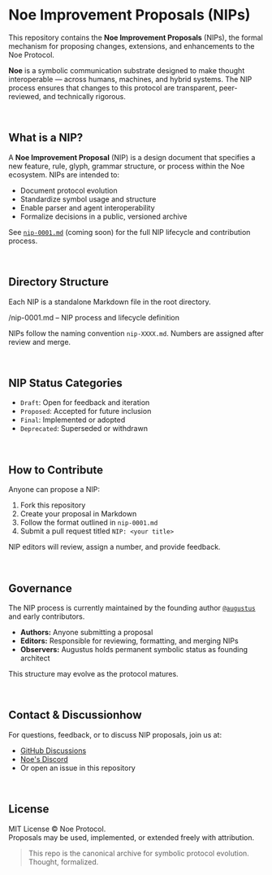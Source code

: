 # Noe Improvement Proposals (NIPs)

This repository contains the **Noe Improvement Proposals** (NIPs), the formal mechanism for proposing changes, extensions, and enhancements to the Noe Protocol.

**Noe** is a symbolic communication substrate designed to make thought interoperable — across humans, machines, and hybrid systems. The NIP process ensures that changes to this protocol are transparent, peer-reviewed, and technically rigorous.

<br>

## What is a NIP?

A **Noe Improvement Proposal** (NIP) is a design document that specifies a new feature, rule, glyph, grammar structure, or process within the Noe ecosystem. NIPs are intended to:

- Document protocol evolution  
- Standardize symbol usage and structure  
- Enable parser and agent interoperability  
- Formalize decisions in a public, versioned archive

See [`nip-0001.md`](./nip-0001.md) (coming soon) for the full NIP lifecycle and contribution process.

<br>

## Directory Structure

Each NIP is a standalone Markdown file in the root directory.

/nip-0001.md     – NIP process and lifecycle definition

NIPs follow the naming convention `nip-XXXX.md`. Numbers are assigned after review and merge.

<br>

## NIP Status Categories

- `Draft`: Open for feedback and iteration  
- `Proposed`: Accepted for future inclusion  
- `Final`: Implemented or adopted  
- `Deprecated`: Superseded or withdrawn

<br>

## How to Contribute

Anyone can propose a NIP:

1. Fork this repository  
2. Create your proposal in Markdown  
3. Follow the format outlined in `nip-0001.md`  
4. Submit a pull request titled `NIP: <your title>`

NIP editors will review, assign a number, and provide feedback.

<br>

## Governance

The NIP process is currently maintained by the founding author [`@augustus`]([https://twitter.com/augustusaligned](https://github.com/augustus-aligned)) and early contributors.

- **Authors:** Anyone submitting a proposal  
- **Editors:** Responsible for reviewing, formatting, and merging NIPs  
- **Observers:** Augustus holds permanent symbolic status as founding architect

This structure may evolve as the protocol matures.

<br>

## Contact & Discussionhow 

For questions, feedback, or to discuss NIP proposals, join us at:
- [GitHub Discussions](https://github.com/Noe-Protocol/NIPs/discussions)
- [Noe's Discord](https://discord.gg/RCG47f2E)
- Or open an issue in this repository

<br>

## License

MIT License © Noe Protocol.  
Proposals may be used, implemented, or extended freely with attribution.

> This repo is the canonical archive for symbolic protocol evolution. Thought, formalized.
